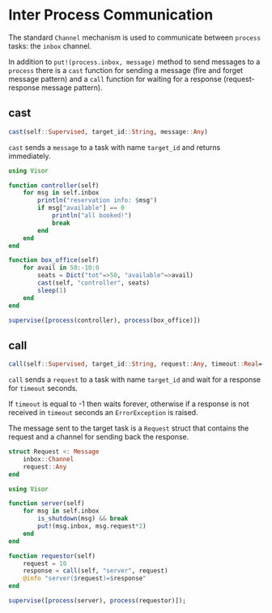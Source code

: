 # Inter Process Communication

The standard `Channel` mechanism is used to communicate between `process` tasks: the `inbox` channel.

In addition to `put!(process.inbox, message)` method to send messages to a `process` there is a `cast` function for sending a message (fire and forget message pattern) and  a `call` function for waiting for a response (request-response message pattern).

## cast

```julia
cast(self::Supervised, target_id::String, message::Any)
```

`cast` sends a `message` to a task with name `target_id` and returns immediately.

```julia
using Visor

function controller(self)
    for msg in self.inbox
        println("reservation info: $msg")
        if msg["available"] == 0
            println("all booked!")
            break
        end
    end
end

function box_office(self)
    for avail in 50:-10:0
        seats = Dict("tot"=>50, "available"=>avail)
        cast(self, "controller", seats)
        sleep(1)
    end
end

supervise([process(controller), process(box_office)])
```

## call

```julia
call(self::Supervised, target_id::String, request::Any, timeout::Real=-1)
```

`call` sends a `request` to a task with name `target_id` and wait for a response for `timeout` seconds.

If `timeout` is equal to -1 then waits forever, otherwise if a response is not received
in `timeout` seconds an `ErrorException` is raised.

The message sent to the target task is a `Request` struct that contains the request and a channel for sending back the response.

```julia
struct Request <: Message
    inbox::Channel
    request::Any
end
```

```julia
using Visor

function server(self)
    for msg in self.inbox
        is_shutdown(msg) && break
        put!(msg.inbox, msg.request*2)
    end
end

function requestor(self)
    request = 10
    response = call(self, "server", request)
    @info "server($request)=$response"
end

supervise([process(server), process(requestor)]);
```
